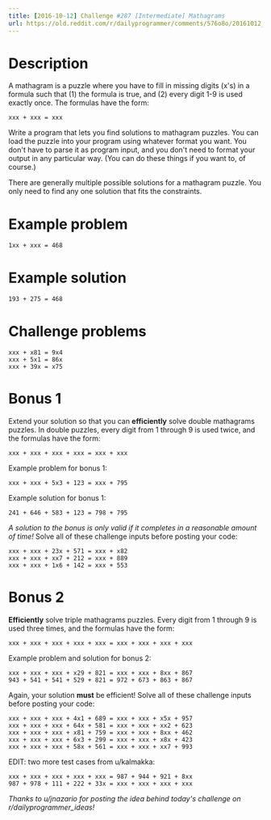 ```yaml
---
title: [2016-10-12] Challenge #287 [Intermediate] Mathagrams
url: https://old.reddit.com/r/dailyprogrammer/comments/576o8o/20161012_challenge_287_intermediate_mathagrams/
---
```


# Description

A mathagram is a puzzle where you have to fill in missing digits (x's) in a formula such that (1) the formula is true, and (2) every digit 1-9 is used exactly once. The formulas have the form:

    xxx + xxx = xxx

Write a program that lets you find solutions to mathagram puzzles. You can load the puzzle into your program using whatever format you want. You don't have to parse it as program input, and you don't need to format your output in any particular way. (You can do these things if you want to, of course.)

There are generally multiple possible solutions for a mathagram puzzle. You only need to find any one solution that fits the constraints.

# Example problem

    1xx + xxx = 468

# Example solution

    193 + 275 = 468

# Challenge problems

    xxx + x81 = 9x4  
    xxx + 5x1 = 86x
    xxx + 39x = x75

# Bonus 1

Extend your solution so that you can **efficiently** solve double mathagrams puzzles. In double puzzles, every digit from 1 through 9 is used twice, and the formulas have the form:

    xxx + xxx + xxx + xxx = xxx + xxx

Example problem for bonus 1:

    xxx + xxx + 5x3 + 123 = xxx + 795

Example solution for bonus 1:

    241 + 646 + 583 + 123 = 798 + 795

*A solution to the bonus is only valid if it completes in a reasonable amount of time!* Solve all of these challenge inputs before posting your code:

    xxx + xxx + 23x + 571 = xxx + x82
    xxx + xxx + xx7 + 212 = xxx + 889
    xxx + xxx + 1x6 + 142 = xxx + 553

# Bonus 2

**Efficiently** solve triple mathagrams puzzles. Every digit from 1 through 9 is used three times, and the formulas have the form:

    xxx + xxx + xxx + xxx + xxx = xxx + xxx + xxx + xxx

Example problem and solution for bonus 2:

    xxx + xxx + xxx + x29 + 821 = xxx + xxx + 8xx + 867
    943 + 541 + 541 + 529 + 821 = 972 + 673 + 863 + 867

Again, your solution **must** be efficient! Solve all of these challenge inputs before posting your code:

    xxx + xxx + xxx + 4x1 + 689 = xxx + xxx + x5x + 957
    xxx + xxx + xxx + 64x + 581 = xxx + xxx + xx2 + 623
    xxx + xxx + xxx + x81 + 759 = xxx + xxx + 8xx + 462
    xxx + xxx + xxx + 6x3 + 299 = xxx + xxx + x8x + 423
    xxx + xxx + xxx + 58x + 561 = xxx + xxx + xx7 + 993

EDIT: two more test cases from u/kalmakka:

    xxx + xxx + xxx + xxx + xxx = 987 + 944 + 921 + 8xx
    987 + 978 + 111 + 222 + 33x = xxx + xxx + xxx + xxx

*Thanks to u/jnazario for posting the idea behind today's challenge on r/dailyprogrammer_ideas!*